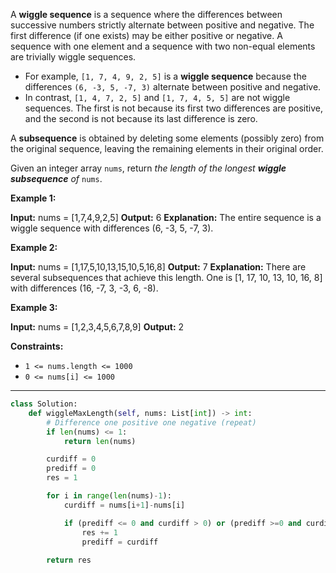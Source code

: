 A **wiggle sequence** is a sequence where the differences between successive numbers strictly alternate between positive and negative. The first difference (if one exists) may be either positive or negative. A sequence with one element and a sequence with two non-equal elements are trivially wiggle sequences.

- For example, `[1, 7, 4, 9, 2, 5]` is a **wiggle sequence** because the differences `(6, -3, 5, -7, 3)` alternate between positive and negative.
- In contrast, `[1, 4, 7, 2, 5]` and `[1, 7, 4, 5, 5]` are not wiggle sequences. The first is not because its first two differences are positive, and the second is not because its last difference is zero.

A **subsequence** is obtained by deleting some elements (possibly zero) from the original sequence, leaving the remaining elements in their original order.

Given an integer array `nums`, return _the length of the longest **wiggle subsequence** of_ `nums`.

**Example 1:**

**Input:** nums = [1,7,4,9,2,5]
**Output:** 6
**Explanation:** The entire sequence is a wiggle sequence with differences (6, -3, 5, -7, 3).

**Example 2:**

**Input:** nums = [1,17,5,10,13,15,10,5,16,8]
**Output:** 7
**Explanation:** There are several subsequences that achieve this length.
One is [1, 17, 10, 13, 10, 16, 8] with differences (16, -7, 3, -3, 6, -8).

**Example 3:**

**Input:** nums = [1,2,3,4,5,6,7,8,9]
**Output:** 2

**Constraints:**

- `1 <= nums.length <= 1000`
- `0 <= nums[i] <= 1000`

---

```python
class Solution:
    def wiggleMaxLength(self, nums: List[int]) -> int:
        # Difference one positive one negative (repeat)
        if len(nums) <= 1:
            return len(nums)

        curdiff = 0
        prediff = 0
        res = 1

        for i in range(len(nums)-1):
            curdiff = nums[i+1]-nums[i]

            if (prediff <= 0 and curdiff > 0) or (prediff >=0 and curdiff < 0):
                res += 1
                prediff = curdiff
        
        return res
```